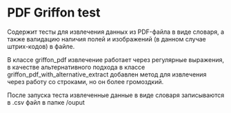 # PDF Griffon test
Содержит тесты для извлечения данных из PDF-файла в виде словаря, а также валидацию наличия полей и изображений (в данном случае штрих-кодов) в файле.

В классе griffon_pdf извлечение работает через регулярные выражения, в качестве альтернативного подхода в классе griffon_pdf_with_alternative_extract добавлен метод для извлечения через работу со строками, но он более громоздкий.

После запуска теста извлеченные данные в виде словаря записываются в .csv файл в папке /ouput
